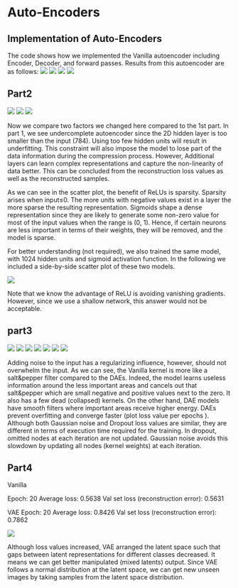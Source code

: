 # Auto-Encoders

## Implementation of Auto-Encoders
The code shows how we implemented the Vanilla autoencoder including Encoder, Decoder, and forward passes.
Results from this autoencoder are as follows:
![](./img/1.png)
![](./img/2.png)
![](./img/3.png)
![](./img/4.png)

## Part2
![](./img/5.png)
![](./img/6.png)
![](./img/7.png)

Now we compare two factors we changed here compared to the 1st part.
In part 1, we see undercomplete autoencoder since the 2D hidden layer is too smaller than the input (784). Using too few hidden units will result in underfitting. This constraint will also impose the model to lose part of the data information during the compression process.
However, Additional layers can learn complex representations and capture the non-linearity of data better. This can be concluded from the reconstruction loss values as well as the reconstructed samples.

As we can see in the scatter plot, the benefit of ReLUs is sparsity. Sparsity arises when input≤0. The more units with negative values exist in a layer the more sparse the resulting representation. Sigmoids shape a dense representation since they are likely to generate some non-zero value for most of the input values when the range is (0, 1). Hence, if certain neurons are less important in terms of their weights, they will be removed, and the model is sparse.

For better understanding (not required), we also trained the same model, with 1024 hidden units and sigmoid activation function. In the following we included a side-by-side scatter plot of these two models.

![](./img/8.png)

Note that we know the advantage of ReLU is avoiding vanishing gradients. However, since
we use a shallow network, this answer would not be acceptable.

## part3
![](./img/9.png)
![](./img/10.png)
![](./img/11.png)
![](./img/12.png)
![](./img/13.png)
![](./img/14.png)
![](./img/15.png)

Adding noise to the input has a regularizing influence, however, should not overwhelm the input. As we can see, the Vanilla kernel is more like a salt&pepper filter compared to the DAEs. Indeed, the model learns useless information around the less important areas and cancels out that salt&pepper which are small negative and positive values next to the zero.
It also has a few dead (collapsed) kernels. On the other hand, DAE models have smooth filters where important areas receive higher energy. DAEs prevent overfitting and converge faster (plot loss value per epochs ). Although both Gaussian noise and Dropout loss values are similar, they are different in terms of execution time required for the training. In dropout, omitted nodes at each iteration are not updated. Gaussian noise avoids this slowdown by
updating all nodes (kernel weights) at each iteration.

## Part4
Vanilla

Epoch: 20 Average loss: 0.5638
Val set loss (reconstruction error): 0.5631

VAE
Epoch: 20 Average loss: 0.8426
Val set loss (reconstruction error): 0.7862

![](./img/16.png)

Although loss values increased, VAE arranged the latent space such that gaps between latent representations for different classes decreased. It means we can get better manipulated (mixed latents) output. Since VAE follows a normal distribution at the latent space, we can get new unseen images by taking samples from the latent space distribution.
